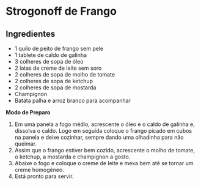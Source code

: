 # Strogonoff de Frango


## Ingredientes

-  1 quilo de peito de frango sem pele
-  1 tablete de caldo de galinha
-  3 colheres de sopa de óleo
-  2 latas de creme de leite sem soro
-  2 colheres de sopa de molho de tomate
-  2 colheres de sopa de ketchup
-  2 colheres de sopa de mostarda
-  Champignon
-  Batata palha e arroz branco para acompanhar

**Modo de Preparo**

1. Em uma panela a fogo médio, acrescente o óleo e o caldo de galinha e, dissolva o caldo. Logo em seguida coloque o frango picado em cubos na panela e deixe cozinhar, sempre dando uma olhadinha para não queimar.
2. Assim que o frango estiver bem cozido, acrescente o molho de tomate, o ketchup, a mostarda e champignon a gosto.
3. Abaixe o fogo e coloque o creme de leite e mexa bem até se tornar um creme homogêneo.
4. Está pronto para servir.